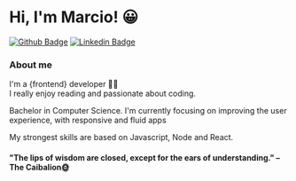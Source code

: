 
# Hi, I'm Marcio! 😀

[![Github Badge](https://img.shields.io/badge/-Github-000?style=flat-square&logo=Github&logoColor=white&link=https://github.com/fagnerpsantos)](https://github.com/marciofaria-git)
[![Linkedin Badge](https://img.shields.io/badge/-LinkedIn-blue?style=flat-square&logo=Linkedin&logoColor=white&link=https://www.linkedin.com/in/fagnerpsantos/)](https://www.linkedin.com/in/marciomateusdev/)

### About me
I'm a {frontend} developer 👨‍💻 <br>I really enjoy reading and passionate about coding.

Bachelor in Computer Science.
I'm currently focusing on improving the user experience, with responsive and fluid apps

My strongest skills are based on Javascript, Node and React.



#### "The lips of wisdom are closed, except for the ears of understanding." – The Caibalion🌞
